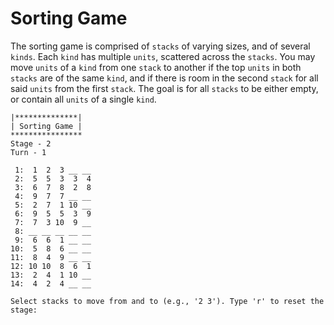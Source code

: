 # Sorting Game

The sorting game is comprised of `stacks` of varying sizes, and of several `kinds`. Each `kind` has multiple `units`, scattered across the `stacks`.
You may move `units` of a `kind` from one `stack` to another if the top `units` in both `stacks` are of the same `kind`, and if there is room in the second `stack` for all said `units` from the first `stack`.
The goal is for all `stacks` to be either empty, or contain all `units` of a single `kind`.

```
|**************|
| Sorting Game |
****************
Stage - 2
Turn - 1

 1:  1  2  3 __ __ 
 2:  5  5  3  3  4 
 3:  6  7  8  2  8 
 4:  9  7  7 __ __ 
 5:  2  7  1 10 __ 
 6:  9  5  5  3  9 
 7:  7  3 10  9 __ 
 8: __ __ __ __ __ 
 9:  6  6  1 __ __ 
10:  5  8  6 __ __ 
11:  8  4  9 __ __ 
12: 10 10  8  6  1 
13:  2  4  1 10 __ 
14:  4  2  4 __ __ 

Select stacks to move from and to (e.g., '2 3'). Type 'r' to reset the stage:
```
